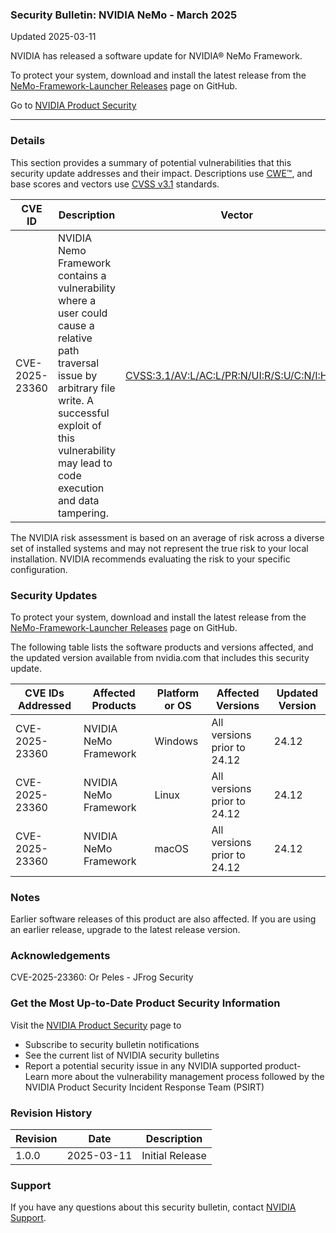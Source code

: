 ### Security Bulletin: NVIDIA NeMo - March 2025

Updated 2025-03-11

NVIDIA has released a software update for NVIDIA® NeMo Framework.<div>To protect your system, download and install the latest release from the <a href="https://github.com/NVIDIA/NeMo-Framework-Launcher/releases">NeMo-Framework-Launcher Releases</a> page on GitHub.</div>

Go to [NVIDIA Product Security](https://www.nvidia.com/security/)

_______________________________________________________________________________________________________________________________________________

### Details

This section provides a summary of potential vulnerabilities that this security update addresses and their impact. Descriptions use [CWE™](https://cwe.mitre.org/), and base scores and vectors use [CVSS v3.1](https://www.first.org/cvss/specification-document) standards.

| **CVE ID** | **Description** | **Vector** | **Base Score** | **Severity** | **CWE** | **Impacts** |
| ---------- | ---------------- | ---------- | -------------- | ------------ | -------- | ------------ |
| CVE-2025-23360 | NVIDIA Nemo Framework contains a vulnerability where a user could cause a relative path traversal issue by arbitrary file write. A successful exploit of this vulnerability may lead to code execution and data tampering. | [CVSS:3.1/AV:L/AC:L/PR:N/UI:R/S:U/C:N/I:H/A:H](https://www.first.org/cvss/calculator/3.1#CVSS:3.1/AV:L/AC:L/PR:N/UI:R/S:U/C:N/I:H/A:H) | 7.1 | HIGH | [CWE-23](https://cwe.mitre.org/data/definitions/23.html) | Data Tampering, Code Execution |

The NVIDIA risk assessment is based on an average of risk across a diverse set of installed systems and may not represent the true risk to your local installation. NVIDIA recommends evaluating the risk to your specific configuration.

### Security Updates

To protect your system, download and install the latest release from the <a href="https://github.com/NVIDIA/NeMo-Framework-Launcher/releases">NeMo-Framework-Launcher Releases</a> page on GitHub.

The following table lists the software products and versions affected, and the updated version available from nvidia.com that includes this security update.

| **CVE IDs Addressed** | **Affected Products** | **Platform or OS** | **Affected Versions** | **Updated Version** |
| --------------------- | --------------------- | ----------------- | --------------------- | ------------------- |
| CVE-2025-23360 | NVIDIA NeMo Framework | Windows | All versions prior to 24.12 | 24.12 |
| CVE-2025-23360 | NVIDIA NeMo Framework | Linux | All versions prior to 24.12 | 24.12 |
| CVE-2025-23360 | NVIDIA NeMo Framework | macOS | All versions prior to 24.12 | 24.12 |

### Notes

Earlier software releases of this product are also affected. If you are using an earlier release, upgrade to the latest release version.


### Acknowledgements

CVE-2025-23360: Or Peles - JFrog Security



### Get the Most Up-to-Date Product Security Information

Visit the [NVIDIA Product Security](https://www.nvidia.com/security/) page to

- Subscribe to security bulletin notifications
- See the current list of NVIDIA security bulletins
- Report a potential security issue in any NVIDIA supported product- Learn more about the vulnerability management process followed by the NVIDIA Product Security Incident Response Team (PSIRT)
### Revision History

| **Revision** | **Date** | **Description** |
| ------------ | -------- | --------------- |
| 1.0.0 | 2025-03-11 | Initial Release |

### Support
If you have any questions about this security bulletin, contact [NVIDIA Support](https://www.nvidia.com/object/support.html).

